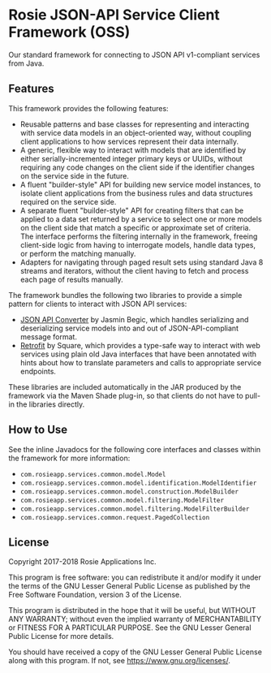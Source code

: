 # Rosie JSON-API Service Client Framework (OSS)
Our standard framework for connecting to JSON API v1-compliant services from Java.

## Features
This framework provides the following features:
 - Reusable patterns and base classes for representing and interacting with service data models in 
   an object-oriented way, without coupling client applications to how services represent their data
   internally.
 - A generic, flexible way to interact with models that are identified by either 
   serially-incremented integer primary keys or UUIDs, without requiring any code changes on the
   client side if the identifier changes on the service side in the future.
 - A fluent "builder-style" API for building new service model instances, to isolate client
   applications from the business rules and data structures required on the service side.
 - A separate fluent "builder-style" API for creating filters that can be applied to a data set
   returned by a service to select one or more models on the client side that match a specific or
   approximate set of criteria. The interface performs the filtering internally in the framework,
   freeing client-side logic from having to interrogate models, handle data types, or perform the
   matching manually.
 - Adapters for navigating through paged result sets using standard Java 8 streams and iterators,
   without the client having to fetch and process each page of results manually.

The framework bundles the following two libraries to provide a simple pattern for clients to 
interact with JSON API services:
 - [JSON API Converter](https://github.com/jasminb/jsonapi-converter) by Jasmin Begic, which
   handles serializing and deserializing service models into and out of JSON-API-compliant message
   format.
 - [Retrofit](https://github.com/square/retrofit) by Square, which provides a type-safe way to
   interact with web services using plain old Java interfaces that have been annotated with hints
   about how to translate parameters and calls to appropriate service endpoints.

These libraries are included automatically in the JAR produced by the framework via the Maven Shade
plug-in, so that clients do not have to pull-in the libraries directly.

## How to Use
See the inline Javadocs for the following core interfaces and classes within the framework for 
more information:
 - `com.rosieapp.services.common.model.Model`
 - `com.rosieapp.services.common.model.identification.ModelIdentifier`
 - `com.rosieapp.services.common.model.construction.ModelBuilder`
 - `com.rosieapp.services.common.model.filtering.ModelFilter`
 - `com.rosieapp.services.common.model.filtering.ModelFilterBuilder`
 - `com.rosieapp.services.common.request.PagedCollection`
 
 ## License
 Copyright 2017-2018 Rosie Applications Inc.

 This program is free software: you can redistribute it and/or modify
 it under the terms of the GNU Lesser General Public License as published by
 the Free Software Foundation, version 3 of the License.

 This program is distributed in the hope that it will be useful,
 but WITHOUT ANY WARRANTY; without even the implied warranty of
 MERCHANTABILITY or FITNESS FOR A PARTICULAR PURPOSE.  See the
 GNU Lesser General Public License for more details.

 You should have received a copy of the GNU Lesser General Public License
 along with this program.  If not, see <https://www.gnu.org/licenses/>.
